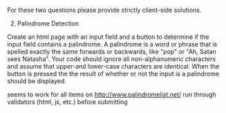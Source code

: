 For these two questions please provide strictly client-side solutions.

 
 
2) Palindrome Detection
 
Create an html page with an input field and a button to determine if the input field contains a palindrome. A palindrome is a word or phrase that is spelled exactly the same forwards or backwards, like "pop" or "Ah, Satan sees Natasha".  Your code should ignore all non-alphanumeric characters and assume that upper-and lower-case characters are identical.   When the button is pressed the the result of whether or not the input is a palindrome should be displayed.

seems to work for all items on http://www.palindromelist.net/
run through validators (html, js, etc.) before submitting
